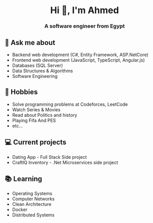 <h1 align="center">Hi 👋, I'm Ahmed</h1>
<h3 align="center">A software engineer from Egypt</h3>

## 💬 Ask me about
- Backend web development (C#, Entity Framework, ASP.NetCore)
- Frontend web development (JavaScript, TypeScript, Angular.js)
- Databases (SQL Server)
- Data Structures & Algorithms
- Software Engineering

## 📅 Hobbies
- Solve programming problems at Codeforces, LeetCode
- Watch Series & Movies
- Read about Politics and history
- Playing Fifa And PES
- etc...

## 💻 Current projects
- Dating App - Full Stack Side project
- CraftIQ Inventory - .Net Microservices side project

## 📚 Learning
- Operating Systems
- Computer Networks
- Clean Architecture
- Docker
- Distributed Systems

<!-- <div id = "some_issues">
  <p>It is a little list of problems you can face while implementing this kind of stuff</p>
  <ul id = "problem_list">
    <li>
      Github tend to cache anonymized URL, so you should visit this link if you have problem with image cache.
      https://docs.github.com/es/github/authenticating-to-github/about-anonymized-image-urls
    </li>
    <li>
      When you wrap your HTML in SVG/foreignObject maybe nothing show up. You can solve this issue visiting this link.
      https://stackoverflow.com/questions/13848039/svg-foreignobject-contents-do-not-display-unless-plain-text
    </li>
  </ul>
</div> -->
